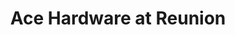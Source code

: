 ---
title: "Ace Hardware at Reunion"
url: /commerce-city/ace-hardware-at-reunion/
shop: Baumarkt
---